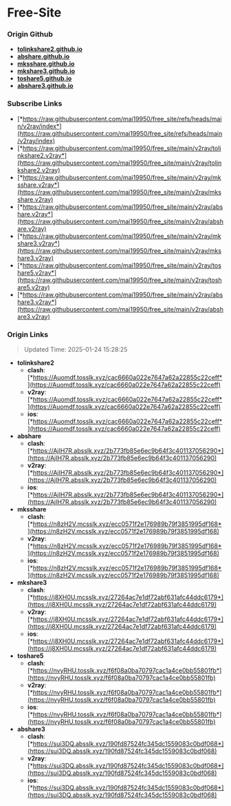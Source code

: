# Free-Site

### Origin Github

- [**tolinkshare2.github.io**](https://github.com/tolinkshare2/tolinkshare2.github.io)
- [**abshare.github.io**](https://github.com/abshare/abshare.github.io)
- [**mksshare.github.io**](https://github.com/mksshare/mksshare.github.io)
- [**mkshare3.github.io**](https://github.com/mkshare3/mkshare3.github.io)
- [**toshare5.github.io**](https://github.com/toshare5/toshare5.github.io)
- [**abshare3.github.io**](https://github.com/abshare3/abshare3.github.io)

### Subscribe Links

- [*https://raw.githubusercontent.com/mai19950/free_site/refs/heads/main/v2ray/index*](https://raw.githubusercontent.com/mai19950/free_site/refs/heads/main/v2ray/index)
- [*https://raw.githubusercontent.com/mai19950/free_site/main/v2ray/tolinkshare2.v2ray*](https://raw.githubusercontent.com/mai19950/free_site/main/v2ray/tolinkshare2.v2ray)
- [*https://raw.githubusercontent.com/mai19950/free_site/main/v2ray/mksshare.v2ray*](https://raw.githubusercontent.com/mai19950/free_site/main/v2ray/mksshare.v2ray)
- [*https://raw.githubusercontent.com/mai19950/free_site/main/v2ray/abshare.v2ray*](https://raw.githubusercontent.com/mai19950/free_site/main/v2ray/abshare.v2ray)
- [*https://raw.githubusercontent.com/mai19950/free_site/main/v2ray/mkshare3.v2ray*](https://raw.githubusercontent.com/mai19950/free_site/main/v2ray/mkshare3.v2ray)
- [*https://raw.githubusercontent.com/mai19950/free_site/main/v2ray/toshare5.v2ray*](https://raw.githubusercontent.com/mai19950/free_site/main/v2ray/toshare5.v2ray)
- [*https://raw.githubusercontent.com/mai19950/free_site/main/v2ray/abshare3.v2ray*](https://raw.githubusercontent.com/mai19950/free_site/main/v2ray/abshare3.v2ray)

### Origin Links

> Updated Time: 2025-01-24 15:28:25

- **tolinkshare2**
  - **clash**: [*https://Auomdf.tosslk.xyz/cac6660a022e7647a62a22855c22ceff*](https://Auomdf.tosslk.xyz/cac6660a022e7647a62a22855c22ceff)
  - **v2ray**: [*https://Auomdf.tosslk.xyz/cac6660a022e7647a62a22855c22ceff*](https://Auomdf.tosslk.xyz/cac6660a022e7647a62a22855c22ceff)
  - **ios**: [*https://Auomdf.tosslk.xyz/cac6660a022e7647a62a22855c22ceff*](https://Auomdf.tosslk.xyz/cac6660a022e7647a62a22855c22ceff)
- **abshare**
  - **clash**: [*https://AjIH7R.absslk.xyz/2b773fb85e6ec9b64f3c401137056290*](https://AjIH7R.absslk.xyz/2b773fb85e6ec9b64f3c401137056290)
  - **v2ray**: [*https://AjIH7R.absslk.xyz/2b773fb85e6ec9b64f3c401137056290*](https://AjIH7R.absslk.xyz/2b773fb85e6ec9b64f3c401137056290)
  - **ios**: [*https://AjIH7R.absslk.xyz/2b773fb85e6ec9b64f3c401137056290*](https://AjIH7R.absslk.xyz/2b773fb85e6ec9b64f3c401137056290)
- **mksshare**
  - **clash**: [*https://n8zH2V.mcsslk.xyz/ecc0571f2e176989b79f3851995df168*](https://n8zH2V.mcsslk.xyz/ecc0571f2e176989b79f3851995df168)
  - **v2ray**: [*https://n8zH2V.mcsslk.xyz/ecc0571f2e176989b79f3851995df168*](https://n8zH2V.mcsslk.xyz/ecc0571f2e176989b79f3851995df168)
  - **ios**: [*https://n8zH2V.mcsslk.xyz/ecc0571f2e176989b79f3851995df168*](https://n8zH2V.mcsslk.xyz/ecc0571f2e176989b79f3851995df168)
- **mkshare3**
  - **clash**: [*https://j8XH0U.mcsslk.xyz/27264ac7e1df72abf631afc44ddc6179*](https://j8XH0U.mcsslk.xyz/27264ac7e1df72abf631afc44ddc6179)
  - **v2ray**: [*https://j8XH0U.mcsslk.xyz/27264ac7e1df72abf631afc44ddc6179*](https://j8XH0U.mcsslk.xyz/27264ac7e1df72abf631afc44ddc6179)
  - **ios**: [*https://j8XH0U.mcsslk.xyz/27264ac7e1df72abf631afc44ddc6179*](https://j8XH0U.mcsslk.xyz/27264ac7e1df72abf631afc44ddc6179)
- **toshare5**
  - **clash**: [*https://nvyRHU.tosslk.xyz/f6f08a0ba70797cac1a4ce0bb55801fb*](https://nvyRHU.tosslk.xyz/f6f08a0ba70797cac1a4ce0bb55801fb)
  - **v2ray**: [*https://nvyRHU.tosslk.xyz/f6f08a0ba70797cac1a4ce0bb55801fb*](https://nvyRHU.tosslk.xyz/f6f08a0ba70797cac1a4ce0bb55801fb)
  - **ios**: [*https://nvyRHU.tosslk.xyz/f6f08a0ba70797cac1a4ce0bb55801fb*](https://nvyRHU.tosslk.xyz/f6f08a0ba70797cac1a4ce0bb55801fb)
- **abshare3**
  - **clash**: [*https://sui3DQ.absslk.xyz/190fd87524fc345dc1559083c0bdf068*](https://sui3DQ.absslk.xyz/190fd87524fc345dc1559083c0bdf068)
  - **v2ray**: [*https://sui3DQ.absslk.xyz/190fd87524fc345dc1559083c0bdf068*](https://sui3DQ.absslk.xyz/190fd87524fc345dc1559083c0bdf068)
  - **ios**: [*https://sui3DQ.absslk.xyz/190fd87524fc345dc1559083c0bdf068*](https://sui3DQ.absslk.xyz/190fd87524fc345dc1559083c0bdf068)
